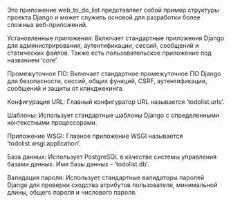 Это приложение  web_to_do_list представляет собой пример структуры проекта Django 
и может служить основой для разработки более сложных веб-приложений. 

Установленные приложения: Включает стандартные приложения Django для администрирования, 
аутентификации, сессий, сообщений и статических файлов. 
Также есть пользовательское приложение под названием ‘core’.

Промежуточное ПО: Включает стандартное промежуточное ПО Django для безопасности,
сессий, общих функций, CSRF, аутентификации, сообщений и защиты от кликджекинга.

Конфигурация URL: Главный конфигуратор URL называется ‘todolist.urls’.

Шаблоны: Использует стандартные шаблоны Django с определенными контекстными процессорами.

Приложение WSGI: Главное приложение WSGI называется ‘todolist.wsgi.application’.

База данных: Использует PostgreSQL в качестве системы управления базами данных. 
Имя базы данных - ‘todolist.db’.

Валидация пароля: Использует стандартные валидаторы паролей Django для проверки 
сходства атрибутов пользователя, минимальной длины, общего пароля и числового пароля.
